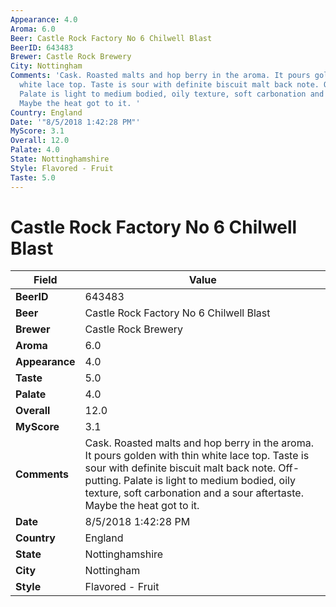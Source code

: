 ```yaml
---
Appearance: 4.0
Aroma: 6.0
Beer: Castle Rock Factory No 6 Chilwell Blast
BeerID: 643483
Brewer: Castle Rock Brewery
City: Nottingham
Comments: 'Cask. Roasted malts and hop berry in the aroma. It pours golden with thin
  white lace top. Taste is sour with definite biscuit malt back note. Off-putting.
  Palate is light to medium bodied, oily texture, soft carbonation and a sour aftertaste.
  Maybe the heat got to it. '
Country: England
Date: '"8/5/2018 1:42:28 PM"'
MyScore: 3.1
Overall: 12.0
Palate: 4.0
State: Nottinghamshire
Style: Flavored - Fruit
Taste: 5.0
---
```


# Castle Rock Factory No 6 Chilwell Blast

| Field         | Value |
|---------------|-------|
| **BeerID** | 643483 |
| **Beer** | Castle Rock Factory No 6 Chilwell Blast |
| **Brewer** | Castle Rock Brewery |
| **Aroma** | 6.0 |
| **Appearance** | 4.0 |
| **Taste** | 5.0 |
| **Palate** | 4.0 |
| **Overall** | 12.0 |
| **MyScore** | 3.1 |
| **Comments** | Cask. Roasted malts and hop berry in the aroma. It pours golden with thin white lace top. Taste is sour with definite biscuit malt back note. Off-putting. Palate is light to medium bodied, oily texture, soft carbonation and a sour aftertaste. Maybe the heat got to it.  |
| **Date** | 8/5/2018 1:42:28 PM |
| **Country** | England |
| **State** | Nottinghamshire |
| **City** | Nottingham |
| **Style** | Flavored - Fruit |
